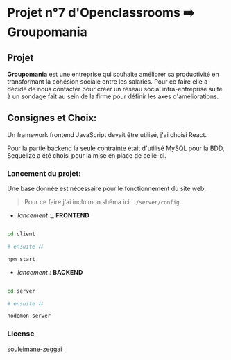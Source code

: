 # Projet n°7 d'Openclassrooms ➡️ Groupomania

## Projet

__Groupomania__ est une entreprise qui souhaite améliorer sa productivité en transformant la cohésion sociale entre les salariés. Pour ce faire elle a décidé de nous contacter pour créer un réseau social intra-entreprise suite à un sondage fait au sein de la firme pour définir les axes d'améliorations. 

## Consignes et Choix:
Un framework frontend JavaScript devait être utilisé, j'ai choisi React.

Pour la partie backend la seule contrainte était d'utilisé MySQL pour la BDD, Sequelize a été choisi pour la mise en place de celle-ci.

### Lancement du projet: 

Une base donnée est nécessaire pour le fonctionnement du site web. 

> Pour ce faire j'ai inclu mon shéma ici: 
`./server/config`

- _lancement_ :_ **FRONTEND**
```bash

cd client

# ensuite 🠗🠗

npm start

```
- _lancement :_ **BACKEND**
```bash

cd server

# ensuite 🠗🠗

nodemon server

```

### License
[souleimane-zeggai](https://www.facebook.com/souzzy)
